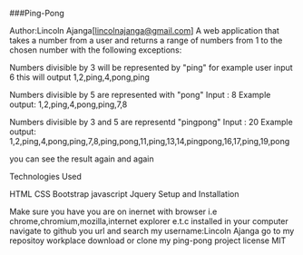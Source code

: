 ###Ping-Pong

Author:Lincoln Ajanga[lincolnajanga@gmail.com]
A web application that takes a number from a user and returns a range of numbers from 1 to the chosen number with the following exceptions:

Numbers divisible by 3 will be represented by "ping" for example user input 6 this will output 1,2,ping,4,pong,ping

Numbers divisible by 5 are represented with "pong" Input : 8 Example output: 1,2,ping,4,pong,ping,7,8

Numbers divisible by 3 and 5 are representd "pingpong" Input : 20 Example output: 1,2,ping,4,pong,ping,7,8,ping,pong,11,ping,13,14,pingpong,16,17,ping,19,pong

you can see the result again and again

Technologies Used

HTML
CSS
Bootstrap
javascript
Jquery
Setup and Installation

Make sure you have you are on inernet with browser i.e chrome,chromium,mozilla,internet explorer e.t.c installed in your computer
navigate to github you url and search my username:Lincoln Ajanga
go to my repositoy workplace download or clone my ping-pong project
license MIT
